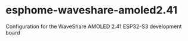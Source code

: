 # esphome-waveshare-amoled2.41
Configuration for the WaveShare AMOLED 2.41 ESP32-S3 development board 
